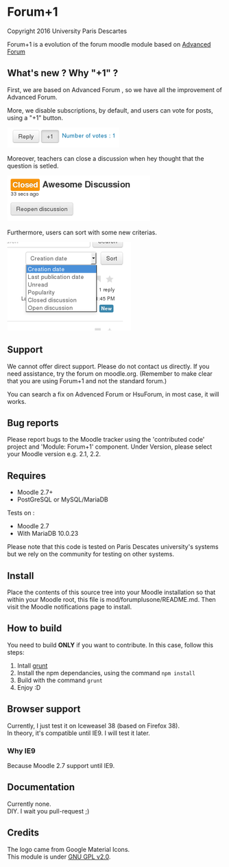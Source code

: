 # Forum+1

Copyright 2016 University Paris Descartes

Forum+1 is a evolution of the forum moodle module based on [Advanced Forum](https://github.com/moodlerooms/moodle-mod_hsuforum/)


What's new ? Why "+1" ?
-----------------------------

First, we are based on Advanced Forum , so we have all the improvement of Advanced Forum.

More, we disable subscriptions, by default, and users can vote for posts, using a "+1" button.

![The +1 button](.readme/+1Btn.png)

Moreover, teachers can close a discussion when hey thought that the question is setled.

![A closed discussion](.readme/closedDiscution.png)

Furthermore, users can sort with some new criterias.

![The sort criterias](.readme/sortCriterias.png)

Support
-------

We cannot offer direct support. Please do not contact us directly. If you
need assistance, try the forum on moodle.org. (Remember to make clear
that you are using Forum+1 and not the standard forum.)

You can search a fix on Advenced Forum or HsuForum, in most case, it will works.


Bug reports
-----------

Please report bugs to the Moodle tracker using the 'contributed code' project
and 'Module: Forum+1' component. Under Version, please select your Moodle
version e.g. 2.1, 2.2.


Requires
--------

* Moodle 2.7+
* PostGreSQL or MySQL/MariaDB

Tests on :
* Moodle 2.7
* With MariaDB 10.0.23

Please note that this code is tested on Paris Descates university's systems but
we rely on the community for testing on other systems.


Install
-------

Place the contents of this source tree into your Moodle installation so that
within your Moodle root, this file is mod/forumplusone/README.md. Then visit the
Moodle notifications page to install.


How to build
------------

You need to build **ONLY** if you want to contribute. In this case, follow this steps:

1. Intall [grunt](http://gruntjs.com/getting-started#installing-the-cli)
2. Install the npm dependancies, using the command `npm install`
3. Build with the command `grunt`
4. Enjoy :D


Browser support
---------------

Currently, I just test it on Iceweasel 38 (based on Firefox 38).  
In theory, it's compatible until IE9. I will test it later.

### Why IE9

Because Moodle 2.7 support until IE9.


Documentation
-------------

Currently none.  
DIY. I wait you pull-request ;)


Credits
-------

The logo came from Google Material Icons.  
This module is under [GNU GPL v2.0](LICENSE).
